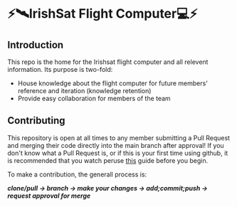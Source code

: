 # ⚡️🛰️IrishSat Flight Computer💻⚡️


## Introduction
This repo is the home for the Irishsat flight computer and all relevent information. Its purpose is two-fold:

 - House knowledge about the flight computer for future members' reference and iteration (knowledge retention)
 - Provide easy collaboration for members of the team

## Contributing
This repository is open at all times to any member submitting a Pull Request and merging their code directly into the main branch after approval! If you don't know what a Pull Request is, or if this is your first time using github, it is recommended that you watch peruse [this](https://docs.github.com/en/get-started/start-your-journey/hello-world) guide before you begin.

To make a contribution, the generall process is:

<b><i>clone/pull → branch → make your changes → add;commit;push → request approval for merge</i></b>
